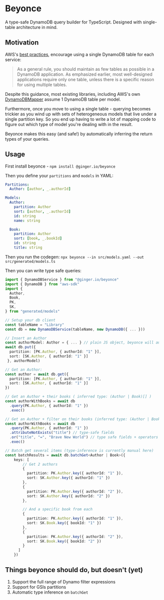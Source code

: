 # Beyonce

A type-safe DynamoDB query builder for TypeScript. Designed with single-table architecture in mind.

## Motivation

AWS's [best practices](https://docs.aws.amazon.com/amazondynamodb/latest/developerguide/bp-general-nosql-design.html), encourage using a single DynamoDB table for each service:

> As a general rule, you should maintain as few tables as possible in a DynamoDB application.
> As emphasized earlier, most well-designed applications require only one table,
> unless there is a specific reason for using multiple tables.

Despite this guidance, most existing libraries, including AWS's own [DynamoDBMapper](https://github.com/awslabs/dynamodb-data-mapper-js) assume 1 DynamoDB table per model.

Furthermore, once you move to using a single table - querying becomes trickier as you wind up with sets of heterogeneous models that live under a single partition key. So you end up having to write a lot of mapping code to figure out which type of model you're dealing with in the result.

Beyonce makes this easy (and safe!) by automatically inferring the return types of your queries.

## Usage

First install beyonce - `npm install @ginger.io/beyonce`

Then you define your `partitions` and `models` in YAML:

```YAML
Partitions:
  Author: [author, _.authorId]

Models:
  Author:
    partition: Author
    sort: [author, _.authorId]
    id: string
    name: string

  Book:
    partition: Author
    sort: [book, _.bookId]
    id: string
    title: string
```

Then you run the codegen:
`npx beyonce --in src/models.yaml --out src/generated/models.ts`

Then you can write type safe queries:

```TypeScript
import { DynamoDBService } from "@ginger.io/beyonce"
import { DynamoDB } from "aws-sdk"
import {
  Author,
  Book,
  PK,
  SK,
} from "generated/models"

// Setup your db client
const tableName = "Library"
const db = new DynamoDBService(tableName, new DynamoDB({ ... }))

// Insert an Author
const authorModel: Author = { ... } // plain JS object, beyonce will auto-map the types for you
await db.put({
  partition: [PK.Author, { authorId: "1" }],
  sort: [SK.Author, { authorId: "1" }]
 }, authorModel)

// Get an Author:
const author = await db.get({
  partition: [PK.Author, { authorId: "1" }],
  sort: [SK.Author, { authorId: "1" }]
})

// Get an Author + their books ( inferred type: (Author | Book)[] )
const authorWithBooks = await db
  .query(PK.Author, { authorId: "1" })
  .exec()

// Get an Author + filter on their books (inferred type: (Author | Book)[] )
const authorWithBooks = await db
  .query(PK.Author, { authorId: "1" })
  .attributeNotExists("title") // type-safe fields
  .or("title", "=", "Brave New World") // type safe fields + operators
  .exec()

// Batch get several items (type-inference is currently manual here)
const batchResults = await db.batchGet<Author | Book>({
    keys: [
        // Get 2 authors
        {
          partition: PK.Author.key({ authorId: "1" }),
          sort: SK.Author.key({ authorId: "1" })
        },
        {
          partition: PK.Author.key({ authorId: "2" }),
          sort: SK.Author.key({ authorId: "2" })
        },

        // And a specific book from each
        {
          partition: PK.Author.key({ authorId: "1" }),
          sort: SK.Book.key({ bookId: "1" })
        },
        {
          partition: PK.Author.key({ authorId: "2" }),
          sort: SK.Book.key({ bookId: "2" })
        }
      ]
    })
```

## Things beyonce should do, but doesn't (yet)

1. Support the full range of Dynamo filter expressions
2. Support for GSIs partitions
3. Automatic type inference on `batchGet`
